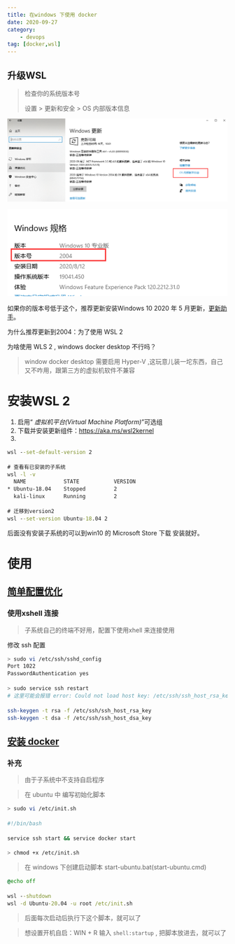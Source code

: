 ```yaml
---
title: 在windows 下使用 docker
date: 2020-09-27
category: 
    - devops
tag: [docker,wsl]
---
```


## 升级WSL

> 检查你的系统版本号
>
> 设置 > 更新和安全 > OS 内部版本信息


 ![](https://raw.githubusercontent.com/vinloong/imgchr/main/notes/img/202201191102284.png)

<!--more-->


 ![](https://raw.githubusercontent.com/vinloong/imgchr/main/notes/img/202201191102521.png)


如果你的版本号低于这个，推荐更新安装Windows 10 2020 年 5 月更新，[更新助手](https://download.microsoft.com/download/8/3/c/83c39dca-2d27-4c24-b98b-0a4d6d921c80/Windows10Upgrade9252.exe)。

为什么推荐更新到2004：为了使用 WSL 2 

为啥使用 WLS 2 , windows docker desktop 不行吗？

> window docker desktop 需要启用 Hyper-V ,这玩意儿装一坨东西，自己又不咋用，跟第三方的虚拟机软件不兼容

# 安装WSL 2

1. 启用“ *虚拟机平台(Virtual Machine Platform)*”可选组
2. 下载并安装更新组件：https://aka.ms/wsl2kernel
3. 

```cmd
wsl --set-default-version 2

# 查看有已安装的子系统
wsl -l -v
  NAME            STATE           VERSION
* Ubuntu-18.04    Stopped         2
  kali-linux      Running         2

# 迁移到version2
wsl --set-version Ubuntu-18.04 2

```

后面没有安装子系统的可以到win10 的 Microsoft Store 下载 安装就好。




# 使用

## [简单配置优化](../../linux/ubuntu-tips.md)

### 使用xshell 连接

> 子系统自己的终端不好用，配置下使用xhell 来连接使用

修改 ssh 配置

```bash
> sudo vi /etc/ssh/sshd_config
Port 1022
PasswordAuthentication yes

> sudo service ssh restart
# 这里可能会报错 error: Could not load host key: /etc/ssh/ssh_host_rsa_key ...

ssh-keygen -t rsa -f /etc/ssh/ssh_host_rsa_key 
ssh-keygen -t dsa -f /etc/ssh/ssh_host_dsa_key
```

## [安装 docker](../containers/docker_install.md)


### 补充

> 由于子系统中不支持自启程序

> 在 ubuntu 中 编写初始化脚本

 ```bash
> sudo vi /etc/init.sh

#!/bin/bash

service ssh start && service docker start

> chmod +x /etc/init.sh
 ```

> 在 windows 下创建启动脚本 start-ubuntu.bat(start-ubuntu.cmd)

```cmd
@echo off

wsl --shutdown
wsl -d Ubuntu-20.04 -u root /etc/init.sh
```

> 后面每次启动后执行下这个脚本，就可以了



> 想设置开机自启：WIN + R 输入 `shell:startup` , 把脚本放进去，就可以了